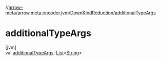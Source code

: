 //[arrow-meta](../../../index.md)/[arrow.meta.encoder.jvm](../index.md)/[DownKindReduction](index.md)/[additionalTypeArgs](additional-type-args.md)

# additionalTypeArgs

[jvm]\
val [additionalTypeArgs](additional-type-args.md): [List](https://kotlinlang.org/api/latest/jvm/stdlib/kotlin.collections/-list/index.html)&lt;[String](https://kotlinlang.org/api/latest/jvm/stdlib/kotlin/-string/index.html)&gt;
